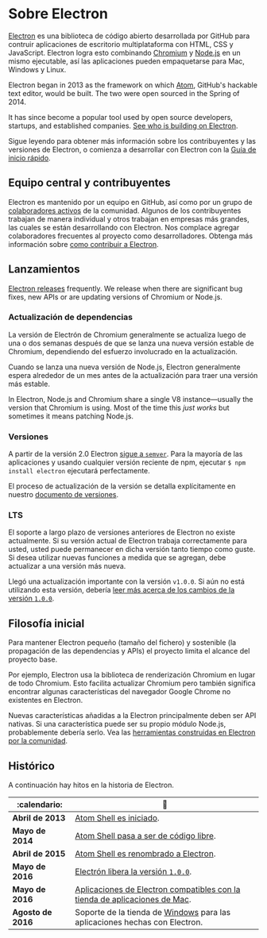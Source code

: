 # Sobre Electron

[Electron](https://electronjs.org) es una biblioteca de código abierto desarrollada por GitHub para contruir aplicaciones de escritorio multiplataforma con HTML, CSS y JavaScript. Electron logra esto combinando [Chromium](https://www.chromium.org/Home) y [Node.js](https://nodejs.org) en un mismo ejecutable, así las aplicaciones pueden empaquetarse para Mac, Windows y Linux.

Electron began in 2013 as the framework on which [Atom](https://atom.io), GitHub's hackable text editor, would be built. The two were open sourced in the Spring of 2014.

It has since become a popular tool used by open source developers, startups, and established companies. [See who is building on Electron](https://electronjs.org/apps).

Sigue leyendo para obtener más información sobre los contribuyentes y las versiones de Electron, o comienza a desarrollar con Electron con la [Guía de inicio rápido](quick-start.md).

## Equipo central y contribuyentes

Electron es mantenido por un equipo en GitHub, así como por un grupo de [colaboradores activos](https://github.com/electron/electron/graphs/contributors) de la comunidad. Algunos de los contribuyentes trabajan de manera individual y otros trabajan en empresas más grandes, las cuales se están desarrollando con Electron. Nos complace agregar colaboradores frecuentes al proyecto como desarrolladores. Obtenga más información sobre [como contribuir a Electron](https://github.com/electron/electron/blob/master/CONTRIBUTING.md).

## Lanzamientos

[Electron releases](https://github.com/electron/electron/releases) frequently. We release when there are significant bug fixes, new APIs or are updating versions of Chromium or Node.js.

### Actualización de dependencias

La versión de Electrón de Chromium generalmente se actualiza luego de una o dos semanas después de que se lanza una nueva versión estable de Chromium, dependiendo del esfuerzo involucrado en la actualización.

Cuando se lanza una nueva versión de Node.js, Electron generalmente espera alrededor de un mes antes de la actualización para traer una versión más estable.

In Electron, Node.js and Chromium share a single V8 instance—usually the version that Chromium is using. Most of the time this _just works_ but sometimes it means patching Node.js.

### Versiones

A partir de la versión 2.0 Electron [sigue a `semver`](https://semver.org). Para la mayoría de las aplicaciones y usando cualquier versión reciente de npm, ejecutar `$ npm install electron` ejecutará perfectamente.

El proceso de actualización de la versión se detalla explícitamente en nuestro [documento de versiones](electron-versioning.md).

### LTS

El soporte a largo plazo de versiones anteriores de Electron no existe actualmente. Si su versión actual de Electron trabaja correctamente para usted, usted puede permanecer en dicha versión tanto tiempo como guste. Si desea utilizar nuevas funciones a medida que se agregan, debe actualizar a una versión más nueva.

Llegó una actualización importante con la versión `v1.0.0`. Si aún no está utilizando esta versión, debería [ leer más acerca de los cambios de la versión `1.0.0`](https://electronjs.org/blog/electron-1-0).

## Filosofía inicial

Para mantener Electron pequeño (tamaño del fichero) y sostenible (la propagación de las dependencias y APIs) el proyecto limita el alcance del proyecto base.

Por ejemplo, Electron usa la biblioteca de renderización Chromium en lugar de todo Chromium. Esto facilita actualizar Chromium pero también significa encontrar algunas características del navegador Google Chrome no existentes en Electron.

Nuevas características añadidas a la Electron principalmente deben ser API nativas. Si una característica puede ser su propio módulo Node.js, probablemente debería serlo. Vea las [herramientas construidas en Electron por la comunidad](https://electronjs.org/community).

## Histórico

A continuación hay hitos en la historia de Electron.

| :calendario:       | :tada:                                                                                                          |
| ------------------ | --------------------------------------------------------------------------------------------------------------- |
| **Abril de 2013**  | [Atom Shell es iniciado](https://github.com/electron/electron/commit/6ef8875b1e93787fa9759f602e7880f28e8e6b45). |
| **Mayo de 2014**   | [Atom Shell pasa a ser de código libre](https://blog.atom.io/2014/05/06/atom-is-now-open-source.html).          |
| **Abril de 2015**  | [Atom Shell es renombrado a Electron](https://github.com/electron/electron/pull/1389).                          |
| **Mayo de 2016**   | [Electrón libera la versión `1.0.0`](https://electronjs.org/blog/electron-1-0).                                 |
| **Mayo de 2016**   | [Aplicaciones de Electron compatibles con la tienda de aplicaciones de Mac](mac-app-store-submission-guide.md). |
| **Agosto de 2016** | Soporte de la tienda de [Windows](windows-store-guide.md) para las aplicaciones hechas con Electron.            |
